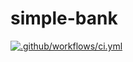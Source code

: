 # simple-bank

[![.github/workflows/ci.yml](https://github.com/ericboy0224/simple-bank/actions/workflows/ci.yml/badge.svg)](https://github.com/ericboy0224/simple-bank/actions/workflows/ci.yml)
